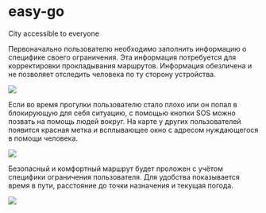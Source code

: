 # easy-go
City accessible to everyone

Первоначально пользователю необходимо заполнить информацию о специфике своего ограничения. Эта информация потребуется для корректировки прокладывания маршрутов. Информация обезличена и не позволяет отследить человека по ту сторону устройства.

![](https://sun9-34.userapi.com/impg/prCiwpX7bPflBCkny5hytOo_qv2eVTiRNNz2ag/8Xrw-FHtrNA.jpg?size=1071x949&quality=96&sign=f5b95b28a17084a8bd30daf49be45c09&type=albumjpg)

Если во время прогулки пользователю стало плохо или он попал в блокирующую для себя ситуацию, с помощью кнопки SOS можно позвать на помощь людей вокруг. На карте у других пользователей появится красная метка и всплывающее окно с адресом нуждающегося в помощи человека.

![](https://sun9-65.userapi.com/impg/6v0cM3lc8NgByYU_B71VmKxL9RYhbuQXiRL9jg/si5xxe8OV2o.jpg?size=1071x949&quality=96&sign=8eb6ee74ce04c59c4a94e6bb749c28b3&type=album)

Безопасный и комфортный маршрут будет проложен с учётом специфики ограничения пользователя. Для удобства показывается время в пути, расстояние до точки назначения и текущая погода.

![](https://sun9-38.userapi.com/impg/wQMJCX3n0m_rDLy8lW46Ow5gmytcH1cxovPAbg/RFLaeqTck5g.jpg?size=567x949&quality=96&sign=3b41175947fa17937bd9cbdd080de8f3&type=album)
